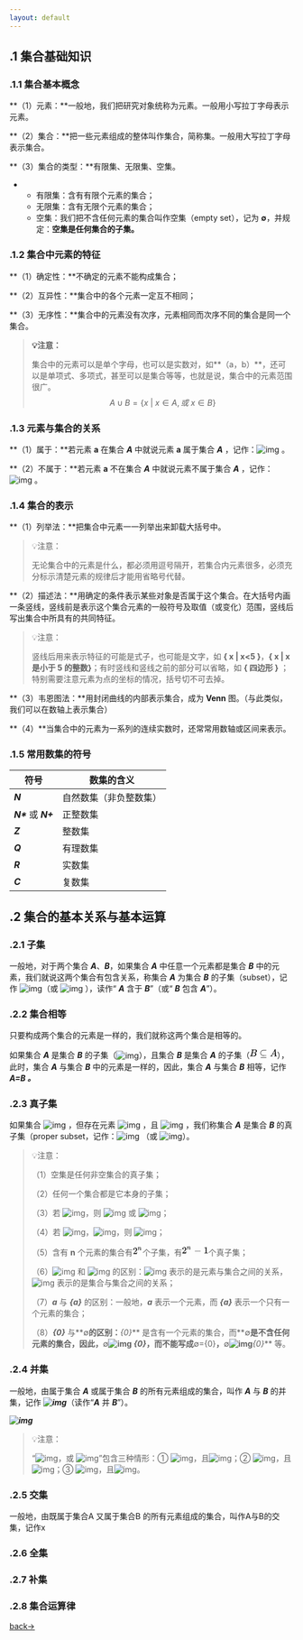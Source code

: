 ```yaml
---
layout: default
---
```


## .1 集合基础知识

### .1.1 集合基本概念

**（1）元素：**一般地，我们把研究对象统称为元素。一般用小写拉丁字母表示元素。

**（2）集合：**把一些元素组成的整体叫作集合，简称集。一般用大写拉丁字母表示集合。

**（3）集合的类型：**有限集、无限集、空集。

- - 有限集：含有有限个元素的集合；
  - 无限集：含有无限个元素的集合；
  - 空集：我们把不含任何元素的集合叫作空集（empty set），记为 **∅**，并规定：**空集是任何集合的子集。**



### .1.2 集合中元素的特征

**（1）确定性：**不确定的元素不能构成集合；

**（2）互异性：**集合中的各个元素一定互不相同；

**（3）无序性：**集合中的元素没有次序，元素相同而次序不同的集合是同一个集合。

> **💡注意：**
>
> 集合中的元素可以是单个字母，也可以是实数对，如**（a，b）**，还可以是单项式、多项式，甚至可以是集合等等，也就是说，集合中的元素范围很广。
> $$
> A \cup B=\{x\ |\ x\in A,或\ x\in B \}
> $$
> 



### .1.3 元素与集合的关系

**（1）属于：**若元素 **a** 在集合 ***A*** 中就说元素 **a** 属于集合 ***A*** ，记作：![img](https://cdn.nlark.com/yuque/__latex/026638d7828e8287894f1cccedfaee9c.svg) 。

**（2）不属于：**若元素 **a** 不在集合 ***A*** 中就说元素不属于集合 ***A*** ，记作：![img](https://cdn.nlark.com/yuque/__latex/c87a6cfd66e72f208237feb7be9876aa.svg) 。



### .1.4 集合的表示

**（1）列举法：**把集合中元素一一列举出来卸载大括号中。

> 💡注意：
>
> 无论集合中的元素是什么，都必须用逗号隔开，若集合内元素很多，必须充分标示清楚元素的规律后才能用省略号代替。

**（2）描述法：**用确定的条件表示某些对象是否属于这个集合。在大括号内画一条竖线，竖线前是表示这个集合元素的一般符号及取值（或变化）范围，竖线后写出集合中所具有的共同特征。

> 💡注意：
>
> 竖线后用来表示特征的可能是式子，也可能是文字，如 **{ x | x<5 }**，**{ x | x 是小于 5 的整数}**；有时竖线和竖线之前的部分可以省略，如 **{ 四边形 }** ；特别需要注意元素为点的坐标的情况，括号切不可去掉。

**（3）韦恩图法：**用封闭曲线的内部表示集合，成为 **Venn** 图。（与此类似，我们可以在数轴上表示集合）

**（4）**当集合中的元素为一系列的连续实数时，还常常用数轴或区间来表示。



### .1.5 常用数集的符号

| **符号**              | **数集的含义**         |
| --------------------- | ---------------------- |
| ***N***               | 自然数集（非负整数集） |
| ***N\**** 或 ***N+*** | 正整数集               |
| ***Z***               | 整数集                 |
| ***Q***               | 有理数集               |
| ***R***               | 实数集                 |
| ***C***               | 复数集                 |



## .2 集合的基本关系与基本运算

### .2.1 子集

一般地，对于两个集合 ***A***、***B***，如果集合 ***A*** 中任意一个元素都是集合 ***B*** 中的元素，我们就说这两个集合有包含关系，称集合 ***A*** 为集合 ***B*** 的子集（subset），记作 ![img](https://cdn.nlark.com/yuque/__latex/ca62c60650c196e25c3869f68de588c9.svg)（或 ![img](https://cdn.nlark.com/yuque/__latex/4723701d0fee7b3ca3ee259e4ef8c881.svg) ），读作“ ***A*** 含于 ***B***”（或“ ***B*** 包含 ***A***”）。



### .2.2 集合相等

只要构成两个集合的元素是一样的，我们就称这两个集合是相等的。

如果集合 ***A*** 是集合 ***B*** 的子集（![img](https://cdn.nlark.com/yuque/__latex/ca62c60650c196e25c3869f68de588c9.svg)），且集合 ***B*** 是集合 ***A*** 的子集（![img](data:image/svg+xml,%3Csvg%20xmlns%3Axlink%3D%22http%3A%2F%2Fwww.w3.org%2F1999%2Fxlink%22%20width%3D%226.606ex%22%20height%3D%222.343ex%22%20style%3D%22vertical-align%3A%20-0.505ex%3B%22%20viewBox%3D%220%20-791.3%202844.1%201008.6%22%20role%3D%22img%22%20focusable%3D%22false%22%20xmlns%3D%22http%3A%2F%2Fwww.w3.org%2F2000%2Fsvg%22%20aria-labelledby%3D%22MathJax-SVG-1-Title%22%3E%0A%3Ctitle%20id%3D%22MathJax-SVG-1-Title%22%3EB%20%5Csubseteq%20A%3C%2Ftitle%3E%0A%3Cdefs%20aria-hidden%3D%22true%22%3E%0A%3Cpath%20stroke-width%3D%221%22%20id%3D%22E1-MJMATHI-42%22%20d%3D%22M231%20637Q204%20637%20199%20638T194%20649Q194%20676%20205%20682Q206%20683%20335%20683Q594%20683%20608%20681Q671%20671%20713%20636T756%20544Q756%20480%20698%20429T565%20360L555%20357Q619%20348%20660%20311T702%20219Q702%20146%20630%2078T453%201Q446%200%20242%200Q42%200%2039%202Q35%205%2035%2010Q35%2017%2037%2024Q42%2043%2047%2045Q51%2046%2062%2046H68Q95%2046%20128%2049Q142%2052%20147%2061Q150%2065%20219%20339T288%20628Q288%20635%20231%20637ZM649%20544Q649%20574%20634%20600T585%20634Q578%20636%20493%20637Q473%20637%20451%20637T416%20636H403Q388%20635%20384%20626Q382%20622%20352%20506Q352%20503%20351%20500L320%20374H401Q482%20374%20494%20376Q554%20386%20601%20434T649%20544ZM595%20229Q595%20273%20572%20302T512%20336Q506%20337%20429%20337Q311%20337%20310%20336Q310%20334%20293%20263T258%20122L240%2052Q240%2048%20252%2048T333%2046Q422%2046%20429%2047Q491%2054%20543%20105T595%20229Z%22%3E%3C%2Fpath%3E%0A%3Cpath%20stroke-width%3D%221%22%20id%3D%22E1-MJMAIN-2286%22%20d%3D%22M84%20346Q84%20468%20166%20546T360%20635Q361%20635%20370%20635T395%20635T430%20636T475%20636T524%20636H679Q694%20628%20694%20616Q694%20607%20681%20597L522%20596H470H441Q366%20596%20338%20592T266%20568Q244%20557%20224%20542T179%20500T139%20433T124%20346V341Q124%20253%20185%20185Q244%20121%20328%20103Q348%2098%20366%2098T522%2096H681Q694%2086%20694%2076Q694%2064%20679%2056H526Q510%2056%20480%2056T434%2055Q350%2055%20289%2071T172%20141Q84%20223%2084%20346ZM104%20-131T104%20-118T118%20-98H679Q694%20-106%20694%20-118T679%20-138H118Q104%20-131%20104%20-118Z%22%3E%3C%2Fpath%3E%0A%3Cpath%20stroke-width%3D%221%22%20id%3D%22E1-MJMATHI-41%22%20d%3D%22M208%2074Q208%2050%20254%2046Q272%2046%20272%2035Q272%2034%20270%2022Q267%208%20264%204T251%200Q249%200%20239%200T205%201T141%202Q70%202%2050%200H42Q35%207%2035%2011Q37%2038%2048%2046H62Q132%2049%20164%2096Q170%20102%20345%20401T523%20704Q530%20716%20547%20716H555H572Q578%20707%20578%20706L606%20383Q634%2060%20636%2057Q641%2046%20701%2046Q726%2046%20726%2036Q726%2034%20723%2022Q720%207%20718%204T704%200Q701%200%20690%200T651%201T578%202Q484%202%20455%200H443Q437%206%20437%209T439%2027Q443%2040%20445%2043L449%2046H469Q523%2049%20533%2063L521%20213H283L249%20155Q208%2086%20208%2074ZM516%20260Q516%20271%20504%20416T490%20562L463%20519Q447%20492%20400%20412L310%20260L413%20259Q516%20259%20516%20260Z%22%3E%3C%2Fpath%3E%0A%3C%2Fdefs%3E%0A%3Cg%20stroke%3D%22currentColor%22%20fill%3D%22currentColor%22%20stroke-width%3D%220%22%20transform%3D%22matrix(1%200%200%20-1%200%200)%22%20aria-hidden%3D%22true%22%3E%0A%20%3Cuse%20xlink%3Ahref%3D%22%23E1-MJMATHI-42%22%20x%3D%220%22%20y%3D%220%22%3E%3C%2Fuse%3E%0A%20%3Cuse%20xlink%3Ahref%3D%22%23E1-MJMAIN-2286%22%20x%3D%221037%22%20y%3D%220%22%3E%3C%2Fuse%3E%0A%20%3Cuse%20xlink%3Ahref%3D%22%23E1-MJMATHI-41%22%20x%3D%222093%22%20y%3D%220%22%3E%3C%2Fuse%3E%0A%3C%2Fg%3E%0A%3C%2Fsvg%3E)），此时，集合 ***A*** 与集合 ***B*** 中的元素是一样的，因此，集合 ***A*** 与集合 ***B*** 相等，记作 ***A=B 。***



### .2.3 真子集

如果集合 ![img](https://cdn.nlark.com/yuque/__latex/ca62c60650c196e25c3869f68de588c9.svg) ，但存在元素 ![img](https://cdn.nlark.com/yuque/__latex/9b2102f29c32460898719035b4d830da.svg) ，且 ![img](https://cdn.nlark.com/yuque/__latex/c313514351bfc97bf7ff8da1f74018ae.svg) ，我们称集合 ***A*** 是集合 ***B*** 的真子集（proper subset，记作：![img](https://cdn.nlark.com/yuque/__latex/0c79062fd43eb640aa0c6057bf594b84.svg) （或 ![img](https://cdn.nlark.com/yuque/__latex/f8778f7cc716c922a98f5f721ed1e61b.svg)）。

> 💡注意：
>
> （1）空集是任何非空集合的真子集；
>
> （2）任何一个集合都是它本身的子集；
>
> （3）若 ![img](https://cdn.nlark.com/yuque/__latex/ca62c60650c196e25c3869f68de588c9.svg)，则 ![img](https://cdn.nlark.com/yuque/__latex/99890f30b46d8f1a299126f6d41e1f36.svg) 或 ![img](https://cdn.nlark.com/yuque/__latex/0c79062fd43eb640aa0c6057bf594b84.svg)；
>
> （4）若 ![img](https://cdn.nlark.com/yuque/__latex/ca62c60650c196e25c3869f68de588c9.svg)，![img](https://cdn.nlark.com/yuque/__latex/5c99a2817415a7ca0f2d1400cf90f5a8.svg)，则 ![img](https://cdn.nlark.com/yuque/__latex/2d11d86f896557c1cf36f311bb392f20.svg)；
>
> （5）含有 **n** 个元素的集合有![img](data:image/svg+xml,%3Csvg%20xmlns%3Axlink%3D%22http%3A%2F%2Fwww.w3.org%2F1999%2Fxlink%22%20width%3D%222.381ex%22%20height%3D%222.343ex%22%20style%3D%22vertical-align%3A%20-0.338ex%3B%22%20viewBox%3D%220%20-863.1%201025.1%201008.6%22%20role%3D%22img%22%20focusable%3D%22false%22%20xmlns%3D%22http%3A%2F%2Fwww.w3.org%2F2000%2Fsvg%22%20aria-labelledby%3D%22MathJax-SVG-1-Title%22%3E%0A%3Ctitle%20id%3D%22MathJax-SVG-1-Title%22%3E2%5En%3C%2Ftitle%3E%0A%3Cdefs%20aria-hidden%3D%22true%22%3E%0A%3Cpath%20stroke-width%3D%221%22%20id%3D%22E1-MJMAIN-32%22%20d%3D%22M109%20429Q82%20429%2066%20447T50%20491Q50%20562%20103%20614T235%20666Q326%20666%20387%20610T449%20465Q449%20422%20429%20383T381%20315T301%20241Q265%20210%20201%20149L142%2093L218%2092Q375%2092%20385%2097Q392%2099%20409%20186V189H449V186Q448%20183%20436%2095T421%203V0H50V19V31Q50%2038%2056%2046T86%2081Q115%20113%20136%20137Q145%20147%20170%20174T204%20211T233%20244T261%20278T284%20308T305%20340T320%20369T333%20401T340%20431T343%20464Q343%20527%20309%20573T212%20619Q179%20619%20154%20602T119%20569T109%20550Q109%20549%20114%20549Q132%20549%20151%20535T170%20489Q170%20464%20154%20447T109%20429Z%22%3E%3C%2Fpath%3E%0A%3Cpath%20stroke-width%3D%221%22%20id%3D%22E1-MJMATHI-6E%22%20d%3D%22M21%20287Q22%20293%2024%20303T36%20341T56%20388T89%20425T135%20442Q171%20442%20195%20424T225%20390T231%20369Q231%20367%20232%20367L243%20378Q304%20442%20382%20442Q436%20442%20469%20415T503%20336T465%20179T427%2052Q427%2026%20444%2026Q450%2026%20453%2027Q482%2032%20505%2065T540%20145Q542%20153%20560%20153Q580%20153%20580%20145Q580%20144%20576%20130Q568%20101%20554%2073T508%2017T439%20-10Q392%20-10%20371%2017T350%2073Q350%2092%20386%20193T423%20345Q423%20404%20379%20404H374Q288%20404%20229%20303L222%20291L189%20157Q156%2026%20151%2016Q138%20-11%20108%20-11Q95%20-11%2087%20-5T76%207T74%2017Q74%2030%20112%20180T152%20343Q153%20348%20153%20366Q153%20405%20129%20405Q91%20405%2066%20305Q60%20285%2060%20284Q58%20278%2041%20278H27Q21%20284%2021%20287Z%22%3E%3C%2Fpath%3E%0A%3C%2Fdefs%3E%0A%3Cg%20stroke%3D%22currentColor%22%20fill%3D%22currentColor%22%20stroke-width%3D%220%22%20transform%3D%22matrix(1%200%200%20-1%200%200)%22%20aria-hidden%3D%22true%22%3E%0A%20%3Cuse%20xlink%3Ahref%3D%22%23E1-MJMAIN-32%22%20x%3D%220%22%20y%3D%220%22%3E%3C%2Fuse%3E%0A%20%3Cuse%20transform%3D%22scale(0.707)%22%20xlink%3Ahref%3D%22%23E1-MJMATHI-6E%22%20x%3D%22707%22%20y%3D%22583%22%3E%3C%2Fuse%3E%0A%3C%2Fg%3E%0A%3C%2Fsvg%3E)个子集，有![img](data:image/svg+xml,%3Csvg%20xmlns%3Axlink%3D%22http%3A%2F%2Fwww.w3.org%2F1999%2Fxlink%22%20width%3D%226.384ex%22%20height%3D%222.509ex%22%20style%3D%22vertical-align%3A%20-0.505ex%3B%22%20viewBox%3D%220%20-863.1%202748.6%201080.4%22%20role%3D%22img%22%20focusable%3D%22false%22%20xmlns%3D%22http%3A%2F%2Fwww.w3.org%2F2000%2Fsvg%22%20aria-labelledby%3D%22MathJax-SVG-1-Title%22%3E%0A%3Ctitle%20id%3D%22MathJax-SVG-1-Title%22%3E2%5En-1%3C%2Ftitle%3E%0A%3Cdefs%20aria-hidden%3D%22true%22%3E%0A%3Cpath%20stroke-width%3D%221%22%20id%3D%22E1-MJMAIN-32%22%20d%3D%22M109%20429Q82%20429%2066%20447T50%20491Q50%20562%20103%20614T235%20666Q326%20666%20387%20610T449%20465Q449%20422%20429%20383T381%20315T301%20241Q265%20210%20201%20149L142%2093L218%2092Q375%2092%20385%2097Q392%2099%20409%20186V189H449V186Q448%20183%20436%2095T421%203V0H50V19V31Q50%2038%2056%2046T86%2081Q115%20113%20136%20137Q145%20147%20170%20174T204%20211T233%20244T261%20278T284%20308T305%20340T320%20369T333%20401T340%20431T343%20464Q343%20527%20309%20573T212%20619Q179%20619%20154%20602T119%20569T109%20550Q109%20549%20114%20549Q132%20549%20151%20535T170%20489Q170%20464%20154%20447T109%20429Z%22%3E%3C%2Fpath%3E%0A%3Cpath%20stroke-width%3D%221%22%20id%3D%22E1-MJMATHI-6E%22%20d%3D%22M21%20287Q22%20293%2024%20303T36%20341T56%20388T89%20425T135%20442Q171%20442%20195%20424T225%20390T231%20369Q231%20367%20232%20367L243%20378Q304%20442%20382%20442Q436%20442%20469%20415T503%20336T465%20179T427%2052Q427%2026%20444%2026Q450%2026%20453%2027Q482%2032%20505%2065T540%20145Q542%20153%20560%20153Q580%20153%20580%20145Q580%20144%20576%20130Q568%20101%20554%2073T508%2017T439%20-10Q392%20-10%20371%2017T350%2073Q350%2092%20386%20193T423%20345Q423%20404%20379%20404H374Q288%20404%20229%20303L222%20291L189%20157Q156%2026%20151%2016Q138%20-11%20108%20-11Q95%20-11%2087%20-5T76%207T74%2017Q74%2030%20112%20180T152%20343Q153%20348%20153%20366Q153%20405%20129%20405Q91%20405%2066%20305Q60%20285%2060%20284Q58%20278%2041%20278H27Q21%20284%2021%20287Z%22%3E%3C%2Fpath%3E%0A%3Cpath%20stroke-width%3D%221%22%20id%3D%22E1-MJMAIN-2212%22%20d%3D%22M84%20237T84%20250T98%20270H679Q694%20262%20694%20250T679%20230H98Q84%20237%2084%20250Z%22%3E%3C%2Fpath%3E%0A%3Cpath%20stroke-width%3D%221%22%20id%3D%22E1-MJMAIN-31%22%20d%3D%22M213%20578L200%20573Q186%20568%20160%20563T102%20556H83V602H102Q149%20604%20189%20617T245%20641T273%20663Q275%20666%20285%20666Q294%20666%20302%20660V361L303%2061Q310%2054%20315%2052T339%2048T401%2046H427V0H416Q395%203%20257%203Q121%203%20100%200H88V46H114Q136%2046%20152%2046T177%2047T193%2050T201%2052T207%2057T213%2061V578Z%22%3E%3C%2Fpath%3E%0A%3C%2Fdefs%3E%0A%3Cg%20stroke%3D%22currentColor%22%20fill%3D%22currentColor%22%20stroke-width%3D%220%22%20transform%3D%22matrix(1%200%200%20-1%200%200)%22%20aria-hidden%3D%22true%22%3E%0A%20%3Cuse%20xlink%3Ahref%3D%22%23E1-MJMAIN-32%22%20x%3D%220%22%20y%3D%220%22%3E%3C%2Fuse%3E%0A%20%3Cuse%20transform%3D%22scale(0.707)%22%20xlink%3Ahref%3D%22%23E1-MJMATHI-6E%22%20x%3D%22707%22%20y%3D%22583%22%3E%3C%2Fuse%3E%0A%20%3Cuse%20xlink%3Ahref%3D%22%23E1-MJMAIN-2212%22%20x%3D%221247%22%20y%3D%220%22%3E%3C%2Fuse%3E%0A%20%3Cuse%20xlink%3Ahref%3D%22%23E1-MJMAIN-31%22%20x%3D%222248%22%20y%3D%220%22%3E%3C%2Fuse%3E%0A%3C%2Fg%3E%0A%3C%2Fsvg%3E)个真子集；
>
> （6）![img](https://cdn.nlark.com/yuque/__latex/986c22f151c46acac223b858e3fcf6fd.svg) 和 ![img](https://cdn.nlark.com/yuque/__latex/b92481eddde8c0a762bc2eab35a80a37.svg) 的区别：![img](https://cdn.nlark.com/yuque/__latex/986c22f151c46acac223b858e3fcf6fd.svg) 表示的是元素与集合之间的关系，![img](https://cdn.nlark.com/yuque/__latex/b92481eddde8c0a762bc2eab35a80a37.svg) 表示的是集合与集合之间的关系；
>
> （7）***a*** 与 ***{a}*** 的区别：一般地，***a*** 表示一个元素，而 ***{a}*** 表示一个只有一个元素的集合；
>
> （8）***{0}*** 与**∅**的区别：***{0}*** 是含有一个元素的集合，而**∅**是不含任何元素的集合，因此，**∅**![img](https://cdn.nlark.com/yuque/__latex/a56c220c2d85f2f04818ead6c1dc73f3.svg) ***{0}***，而不能写成**∅={0}**，**∅**![img](https://cdn.nlark.com/yuque/__latex/986c22f151c46acac223b858e3fcf6fd.svg)***{0}*** 等。



### .2.4 并集

一般地，由属于集合 ***A*** 或属于集合 ***B*** 的所有元素组成的集合，叫作 ***A*** 与 ***B*** 的并集，记作 ***![img](https://cdn.nlark.com/yuque/__latex/b910c111ac8440bf4f4863bb5fc83aa8.svg)***（读作“***A*** 并 ***B***”）。

***![img](https://cdn.nlark.com/yuque/__latex/7b63fee7e6bf73a79d59ac2fa0f03ab8.svg)***

> 💡注意：
>
> “![img](https://cdn.nlark.com/yuque/__latex/3380195a8703c35a0552323381e606ef.svg)，或 ![img](https://cdn.nlark.com/yuque/__latex/9b2102f29c32460898719035b4d830da.svg)”包含三种情形：① ![img](https://cdn.nlark.com/yuque/__latex/3380195a8703c35a0552323381e606ef.svg)，且![img](https://cdn.nlark.com/yuque/__latex/b2c17a6c8087bfa1cff04dc6c942aeee.svg)；② ![img](https://cdn.nlark.com/yuque/__latex/9b2102f29c32460898719035b4d830da.svg)，且![img](https://cdn.nlark.com/yuque/__latex/c313514351bfc97bf7ff8da1f74018ae.svg)；③ ![img](https://cdn.nlark.com/yuque/__latex/3380195a8703c35a0552323381e606ef.svg)，且![img](https://cdn.nlark.com/yuque/__latex/9b2102f29c32460898719035b4d830da.svg)。



### .2.5 交集

一般地，由既属于集合A 又属于集合B 的所有元素组成的集合，叫作A与B的交集，记作x



### .2.6 全集



### .2.7 补集



### .2.8 集合运算律







[back→](https://xiangblq.github.io/wenzhai/pages/biji/jichu/biji/shuxue/%E9%AB%98%E4%B8%AD%E6%95%B0%E5%AD%A6%E5%9F%BA%E7%A1%80.html)